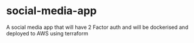 # social-media-app
A social media app that will have 2 Factor auth and will be dockerised and deployed to AWS using terraform
